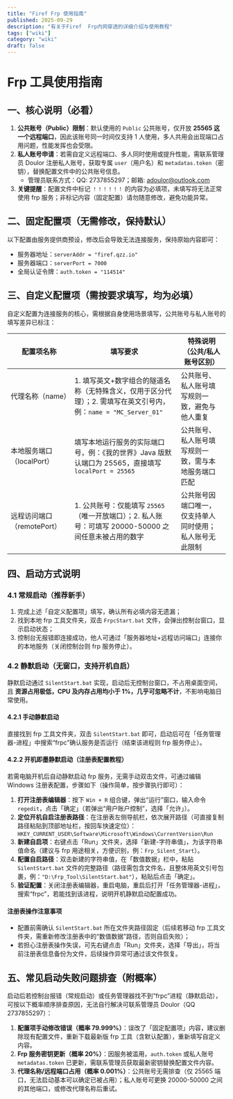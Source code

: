```yaml
---
title: "Firef Frp 使用指南"
published: 2025-09-29
description: "有关于Firef  Frp内网穿透的详细介绍与使用教程"
tags: ["wiki"]
category: "wiki"
draft: false
---
```


# Frp 工具使用指南
## 一、核心说明（必看）
1. **公共账号（Public）限制**：默认使用的 `Public` 公共账号，仅开放 **25565 这一个远程端口**，因此该账号同一时间仅支持 1 人使用，多人共用会出现端口占用问题，性能发挥也会受限。
2. **私人账号申请**：若需自定义远程端口、多人同时使用或提升性能，需联系管理员 Doulor 注册私人账号，获取专属 `user`（用户名）和 `metadatas.token`（密钥），替换配置文件中的公共账号信息。
   - 管理员联系方式：QQ: 2737855297；邮箱: adoulor@outlook.com
3. **关键提醒**：配置文件中标记 `！！！！！！` 的内容为必填项，未填写将无法正常使用 frp 服务；非标记内容（固定配置）请勿随意修改，避免功能异常。


## 二、固定配置项（无需修改，保持默认）
以下配置由服务提供商预设，修改后会导致无法连接服务，保持原始内容即可：
- 服务器地址：`serverAddr = "firef.qzz.io"`
- 服务器端口：`serverPort = 7000`
- 全局认证令牌：`auth.token = "114514"`


## 三、自定义配置项（需按要求填写，均为必填）
自定义配置为连接服务的核心，需根据自身使用场景填写，公共账号与私人账号的填写差异已标注：

| 配置项名称       | 填写要求                                                                 | 特殊说明（公共/私人账号区别）                  |
|------------------|--------------------------------------------------------------------------|-----------------------------------------------|
| 代理名称（name） | 1. 填写英文+数字组合的隧道名称（无特殊含义，仅用于区分代理）；2. 需填写在英文引号内，例：`name = "MC_Server_01"` | 公共账号、私人账号填写规则一致，避免与他人重复  |
| 本地服务端口（localPort） | 填写本地运行服务的实际端口号，例：《我的世界》Java 版默认端口为 25565，直接填写 `localPort = 25565` | 公共账号、私人账号填写规则一致，需与本地服务端口匹配 |
| 远程访问端口（remotePort） | 1. 公共账号：仅能填写 `25565`（唯一开放端口）；2. 私人账号：可填写 20000-50000 之间任意未被占用的数字 | 公共账号因端口唯一，仅支持单人同时使用；私人账号无此限制 |


## 四、启动方式说明
### 4.1 常规启动（推荐新手）
1. 完成上述「自定义配置项」填写，确认所有必填内容无遗漏；
2. 找到本地 frp 工具文件夹，双击 `FrpcStart.bat` 文件，会弹出控制台窗口，显示启动状态；
3. 控制台无报错即连接成功，他人可通过「服务器地址+远程访问端口」连接你的本地服务（关闭控制台则 frp 服务停止）。

### 4.2 静默启动（无窗口，支持开机自启）
静默启动通过 `SilentStart.bat` 实现，启动后无控制台窗口，不占用桌面空间，且 **资源占用极低，CPU 及内存占用均小于 1%，几乎可忽略不计**，不影响电脑日常使用。

#### 4.2.1 手动静默启动
直接找到 frp 工具文件夹，双击 `SilentStart.bat` 即可，启动后可在「任务管理器-进程」中搜索“frpc”确认服务是否运行（结束该进程则 frp 服务停止）。

#### 4.2.2 开机即墨静默启动（注册表配置教程）
若需电脑开机后自动静默启动 frp 服务，无需手动双击文件，可通过编辑 Windows 注册表配置，步骤如下（操作简单，按步骤执行即可）：
1. **打开注册表编辑器**：按下 `Win + R` 组合键，弹出“运行”窗口，输入命令 `regedit`，点击「确定」（若弹出“用户账户控制”，选择「允许」）。
2. **定位开机自启注册表路径**：在注册表左侧导航栏，依次展开路径（可直接复制路径粘贴到顶部地址栏，按回车快速定位）：  
   `HKEY_CURRENT_USER\Software\Microsoft\Windows\CurrentVersion\Run`
3. **新建自启项**：右键点击「Run」文件夹，选择「新建-字符串值」，为该字符串值命名（建议与 frp 用途相关，方便识别，例：`Frp_Silent_Start`）。
4. **配置自启路径**：双击新建的字符串值，在「数值数据」栏中，粘贴 `SilentStart.bat` 文件的完整路径（路径需包含文件名，且整体用英文引号包裹，例：`"D:\Frp_Tool\SilentStart.bat"`），粘贴后点击「确定」。
5. **验证配置**：关闭注册表编辑器，重启电脑，重启后打开「任务管理器-进程」，搜索“frpc”，若能找到该进程，说明开机静默启动配置成功。

#### 注册表操作注意事项
- 配置前需确认 `SilentStart.bat` 所在文件夹路径固定（后续若移动 frp 工具文件夹，需重新修改注册表中的“数值数据”路径，否则自启失败）；
- 若担心注册表操作失误，可先右键点击「Run」文件夹，选择「导出」，将当前注册表信息备份为文件，后续操作异常可通过该文件恢复。


## 五、常见启动失败问题排查（附概率）
启动后若控制台报错（常规启动）或任务管理器找不到“frpc”进程（静默启动），可按以下概率顺序排查原因，无法自行解决可联系管理员 Doulor（QQ 2737855297）：
1. **配置项手动修改错误（概率 79.999%）**：误改了「固定配置项」内容，建议删除现有配置文件，重新下载最新版 frp 工具（含默认配置），重新填写自定义内容。
2. **Frp 服务密钥更新（概率 20%）**：因服务被滥用，`auth.token` 或私人账号 `metadatas.token` 已更新，需联系管理员获取最新密钥替换配置文件内容。
3. **代理名称/远程端口占用（概率 0.001%）**：公共账号无需排查（仅 25565 端口，无法启动基本可以确定已被占用）；私人账号可更换 20000-50000 之间的其他端口，或修改代理名称后重试。
